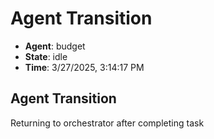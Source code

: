 # Agent Transition

- **Agent**: budget
- **State**: idle
- **Time**: 3/27/2025, 3:14:17 PM

## Agent Transition

Returning to orchestrator after completing task

